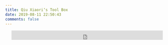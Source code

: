 ```yaml
---
title: Qiu Xiaori‘s Tool Box
date: 2019-08-11 22:50:43
comments: false
---
```

<div style="margin-left: 20px;margin-bottom: 5px;">
<iframe scrolling="no" src="https://tianqiapi.com/api.php?style=tz&skin=pitaya" frameborder="0" width="100%" height="30" allowtransparency="true" ip="true"></iframe></div>
<div class="widget-wrap" style="width: 95%;margin-left: auto;margin-right: auto; opacity: 0.97;">
	<div class="widget" id="CloudCalendar"></div>
</div>
